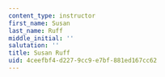 ```yaml
---
content_type: instructor
first_name: Susan
last_name: Ruff
middle_initial: ''
salutation: ''
title: Susan Ruff
uid: 4ceefbf4-d227-9cc9-e7bf-881ed167cc62
---
```

